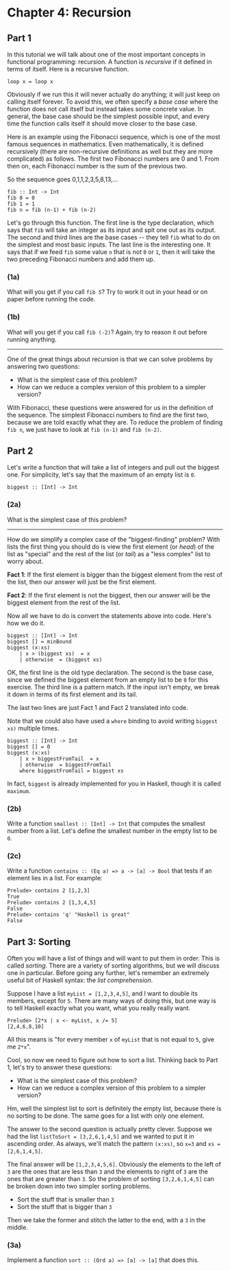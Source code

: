 # Chapter 4: Recursion

## Part 1
In this tutorial we will talk about one of the most important concepts in functional programming: recursion. A function is _recursive_ if it defined in terms of itself. Here is a recursive function.

```
loop x = loop x
```

Obviously if we run this it will never actually do anything; it will just keep on calling itself forever. To avoid this, we often specify a _base case_ where the function does not call itself but instead takes some concrete value. In general, the base case should be the simplest possible input, and every time the function calls itself it should move closer to the base case.

Here is an example using the Fibonacci sequence, which is one of the most famous sequences in mathematics. Even mathematically, it is defined recursively (there are non-recursive definitions as well but they are more complicated) as follows. The first two Fibonacci numbers are 0 and 1. From then on, each Fibonacci number is the sum of the previous two.

So the sequence goes 0,1,1,2,3,5,8,13,...

```
fib :: Int -> Int
fib 0 = 0
fib 1 = 1 
fib n = fib (n-1) + fib (n-2)
```

Let's go through this function. The first line is the type declaration, which says that `fib` will take an integer as its input and spit one out as its output. The second and third lines are the base cases -- they tell `fib` what to do on the simplest and most basic inputs. The last line is the interesting one. It says that if we feed `fib` some value `n` that is not `0` or `1`, then it will take the two preceding Fibonacci numbers and add them up.

### (1a)
What will you get if you call `fib 5`? Try to work it out in your head or on paper before running the code.

### (1b)
What will you get if you call `fib (-2)`? Again, try to reason it out before running anything.

---

One of the great things about recursion is that we can solve problems by answering two questions:

* What is the simplest case of this problem?
* How can we reduce a complex version of this problem to a simpler version?

With Fibonacci, these questions were answered for us in the definition of the sequence. The simplest Fibonacci numbers to find are the first two, because we are told exactly what they are. To reduce the problem of finding `fib n`, we just have to look at `fib (n-1)` and `fib (n-2)`.

## Part 2

Let's write a function that will take a list of integers and pull out the biggest one. For simplicity, let's say that the maximum of an empty list is `0`.

```
biggest :: [Int] -> Int
```

### (2a)
What is the simplest case of this problem?

---

How do we simplify a complex case of the "biggest-finding" problem? With lists the first thing you should do is view the first element (or _head_) of the list as "special" and the rest of the list (or _tail_) as a "less complex" list to worry about.

__Fact 1__: If the first element is bigger than the biggest element from the rest of the list, then our answer will just be the first element.

__Fact 2__: If the first element is not the biggest, then our answer will be the biggest element from the rest of the list.

Now all we have to do is convert the statements above into code. Here's how we do it.

```
biggest :: [Int] -> Int
biggest [] = minBound
biggest (x:xs)
    | x > (biggest xs)  = x
    | otherwise  = (biggest xs)
```

OK, the first line is the old type declaration. The second is the base case, since we defined the biggest element from an empty list to be `0` for this exercise. The third line is a pattern match. If the input isn't empty, we break it down in terms of its first element and its tail.

The last two lines are just Fact 1 and Fact 2 translated into code.

Note that we could also have used a `where` binding to avoid writing `biggest xs)` multiple times.

```
biggest :: [Int] -> Int
biggest [] = 0
biggest (x:xs)
    | x > biggestFromTail  = x
    | otherwise  = biggestFromTail
    where biggestFromTail = biggest xs
```

In fact, `biggest` is already implemented for you in Haskell, though it is called `maximum`.

### (2b)
Write a function `smallest :: [Int] -> Int` that computes the smallest number from a list. Let's define the smallest number in the empty list to be `0`.

### (2c)
Write a function `contains :: (Eq a) => a -> [a] -> Bool` that tests if an element lies in a list. For example:

```
Prelude> contains 2 [1,2,3]
True
Prelude> contains 2 [1,3,4,5]
False
Prelude> contains 'q' "Haskell is great"
False
```


## Part 3: Sorting
Often you will have a list of things and will want to put them in order. This is called _sorting_. There are a variety of sorting algorithms, but we will discuss one in particular. Before going any further, let's remember an extremely useful bit of Haskell syntax: the _list comprehension_.

Suppose I have a list `myList = [1,2,3,4,5]`, and I want to double its members, except for `5`. There are many ways of doing this, but one way is to tell Haskell exactly what you want, what you really really want.

```
Prelude> [2*x | x <- myList, x /= 5]
[2,4,6,8,10]
```

All this means is "for every member `x` of `myList` that is not equal to `5`, give me `2*x`".

Cool, so now we need to figure out how to sort a list. Thinking back to Part 1, let's try to answer these questions:

* What is the simplest case of this problem?
* How can we reduce a complex version of this problem to a simpler version?

Hm, well the simplest list to sort is definitely the empty list, because there is no sorting to be done. The same goes for a list with only one element.

The answer to the second question is actually pretty clever. Suppose we had the list `listToSort = [3,2,6,1,4,5]` and we wanted to put it in ascending order. As always, we'll match the pattern `(x:xs)`, so `x=3` and `xs = [2,6,1,4,5]`. 

The final answer will be `[1,2,3,4,5,6]`. Obviously the elements to the left of `3` are the ones that are less than `3` and the elements to right of `3` are the ones that are greater than `3`. So the problem of sorting `[3,2,6,1,4,5]` can be broken down into two simpler sorting problems.

* Sort the stuff that is smaller than `3`
* Sort the stuff that is bigger than `3`

Then we take the former and stitch the latter to the end, with a `3` in the middle.

### (3a)
Implement a function `sort :: (Ord a) => [a] -> [a]` that does this.




